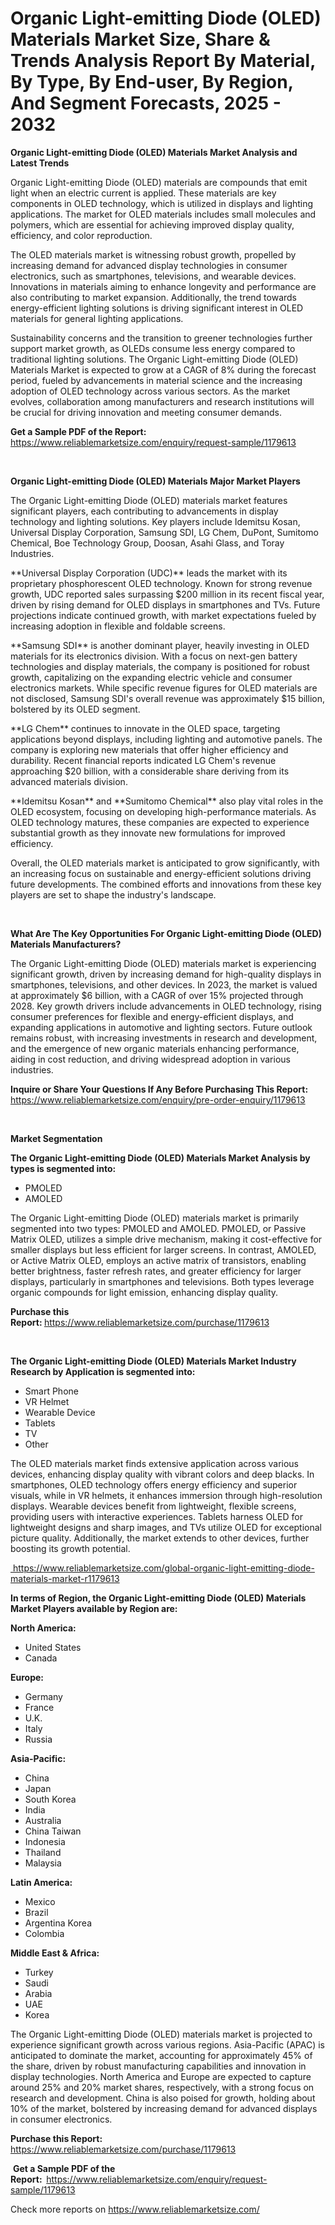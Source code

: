 <p><h1>Organic Light-emitting Diode (OLED) Materials Market Size, Share & Trends Analysis Report By Material, By Type, By End-user, By Region, And Segment Forecasts, 2025 - 2032</h1></p><p><strong>Organic Light-emitting Diode (OLED) Materials Market Analysis and Latest Trends</strong></p>
<p><p>Organic Light-emitting Diode (OLED) materials are compounds that emit light when an electric current is applied. These materials are key components in OLED technology, which is utilized in displays and lighting applications. The market for OLED materials includes small molecules and polymers, which are essential for achieving improved display quality, efficiency, and color reproduction. </p><p>The OLED materials market is witnessing robust growth, propelled by increasing demand for advanced display technologies in consumer electronics, such as smartphones, televisions, and wearable devices. Innovations in materials aiming to enhance longevity and performance are also contributing to market expansion. Additionally, the trend towards energy-efficient lighting solutions is driving significant interest in OLED materials for general lighting applications. </p><p>Sustainability concerns and the transition to greener technologies further support market growth, as OLEDs consume less energy compared to traditional lighting solutions. The Organic Light-emitting Diode (OLED) Materials Market is expected to grow at a CAGR of 8% during the forecast period, fueled by advancements in material science and the increasing adoption of OLED technology across various sectors. As the market evolves, collaboration among manufacturers and research institutions will be crucial for driving innovation and meeting consumer demands.</p></p>
<p><strong>Get a Sample PDF of the Report:&nbsp;</strong> <a href="https://www.reliablemarketsize.com/enquiry/request-sample/1179613?utm_campaign=1840&utm_medium=2&utm_source=Github&utm_content=ia&utm_term=13022025&utm_id=organic-light-emitting-diode-oled-materials">https://www.reliablemarketsize.com/enquiry/request-sample/1179613</a></p>
<p>&nbsp;</p>
<p><strong>Organic Light-emitting Diode (OLED) Materials Major Market Players</strong></p>
<p><p>The Organic Light-emitting Diode (OLED) materials market features significant players, each contributing to advancements in display technology and lighting solutions. Key players include Idemitsu Kosan, Universal Display Corporation, Samsung SDI, LG Chem, DuPont, Sumitomo Chemical, Boe Technology Group, Doosan, Asahi Glass, and Toray Industries.</p><p>**Universal Display Corporation (UDC)** leads the market with its proprietary phosphorescent OLED technology. Known for strong revenue growth, UDC reported sales surpassing $200 million in its recent fiscal year, driven by rising demand for OLED displays in smartphones and TVs. Future projections indicate continued growth, with market expectations fueled by increasing adoption in flexible and foldable screens.</p><p>**Samsung SDI** is another dominant player, heavily investing in OLED materials for its electronics division. With a focus on next-gen battery technologies and display materials, the company is positioned for robust growth, capitalizing on the expanding electric vehicle and consumer electronics markets. While specific revenue figures for OLED materials are not disclosed, Samsung SDI's overall revenue was approximately $15 billion, bolstered by its OLED segment.</p><p>**LG Chem** continues to innovate in the OLED space, targeting applications beyond displays, including lighting and automotive panels. The company is exploring new materials that offer higher efficiency and durability. Recent financial reports indicated LG Chem's revenue approaching $20 billion, with a considerable share deriving from its advanced materials division.</p><p>**Idemitsu Kosan** and **Sumitomo Chemical** also play vital roles in the OLED ecosystem, focusing on developing high-performance materials. As OLED technology matures, these companies are expected to experience substantial growth as they innovate new formulations for improved efficiency.</p><p>Overall, the OLED materials market is anticipated to grow significantly, with an increasing focus on sustainable and energy-efficient solutions driving future developments. The combined efforts and innovations from these key players are set to shape the industry's landscape.</p></p>
<p>&nbsp;</p>
<p><strong>What Are The Key Opportunities For Organic Light-emitting Diode (OLED) Materials Manufacturers?</strong></p>
<p><p>The Organic Light-emitting Diode (OLED) materials market is experiencing significant growth, driven by increasing demand for high-quality displays in smartphones, televisions, and other devices. In 2023, the market is valued at approximately $6 billion, with a CAGR of over 15% projected through 2028. Key growth drivers include advancements in OLED technology, rising consumer preferences for flexible and energy-efficient displays, and expanding applications in automotive and lighting sectors. Future outlook remains robust, with increasing investments in research and development, and the emergence of new organic materials enhancing performance, aiding in cost reduction, and driving widespread adoption in various industries.</p></p>
<p><strong>Inquire or Share Your Questions If Any Before Purchasing This Report:</strong> <a href="https://www.reliablemarketsize.com/enquiry/pre-order-enquiry/1179613?utm_campaign=1840&utm_medium=2&utm_source=Github&utm_content=ia&utm_term=13022025&utm_id=organic-light-emitting-diode-oled-materials">https://www.reliablemarketsize.com/enquiry/pre-order-enquiry/1179613</a></p>
<p>&nbsp;</p>
<p><strong>Market Segmentation</strong></p>
<p><strong>The Organic Light-emitting Diode (OLED) Materials Market Analysis by types is segmented into:</strong></p>
<p><ul><li>PMOLED</li><li>AMOLED</li></ul></p>
<p><p>The Organic Light-emitting Diode (OLED) materials market is primarily segmented into two types: PMOLED and AMOLED. PMOLED, or Passive Matrix OLED, utilizes a simple drive mechanism, making it cost-effective for smaller displays but less efficient for larger screens. In contrast, AMOLED, or Active Matrix OLED, employs an active matrix of transistors, enabling better brightness, faster refresh rates, and greater efficiency for larger displays, particularly in smartphones and televisions. Both types leverage organic compounds for light emission, enhancing display quality.</p></p>
<p><strong>Purchase this Report:&nbsp;</strong><a href="https://www.reliablemarketsize.com/purchase/1179613?utm_campaign=1840&utm_medium=2&utm_source=Github&utm_content=ia&utm_term=13022025&utm_id=organic-light-emitting-diode-oled-materials">https://www.reliablemarketsize.com/purchase/1179613</a></p>
<p>&nbsp;</p>
<p><strong>The Organic Light-emitting Diode (OLED) Materials Market Industry Research by Application is segmented into:</strong></p>
<p><ul><li>Smart Phone</li><li>VR Helmet</li><li>Wearable Device</li><li>Tablets</li><li>TV</li><li>Other</li></ul></p>
<p><p>The OLED materials market finds extensive application across various devices, enhancing display quality with vibrant colors and deep blacks. In smartphones, OLED technology offers energy efficiency and superior visuals, while in VR helmets, it enhances immersion through high-resolution displays. Wearable devices benefit from lightweight, flexible screens, providing users with interactive experiences. Tablets harness OLED for lightweight designs and sharp images, and TVs utilize OLED for exceptional picture quality. Additionally, the market extends to other devices, further boosting its growth potential.</p></p>
<p><a href="https://www.reliablemarketsize.com/global-organic-light-emitting-diode-materials-market-r1179613?utm_campaign=1840&utm_medium=2&utm_source=Github&utm_content=ia&utm_term=13022025&utm_id=organic-light-emitting-diode-oled-materials">&nbsp;https://www.reliablemarketsize.com/global-organic-light-emitting-diode-materials-market-r1179613</a></p>
<p><strong>In terms of Region, the Organic Light-emitting Diode (OLED) Materials Market Players available by Region are:</strong></p>
<p>
    <p> <strong> North America: </strong>
        <ul>
            <li>United States</li>
            <li>Canada</li>
        </ul>
        </p> 
    <p> <strong> Europe: </strong>
        <ul>
            <li>Germany</li>
            <li>France</li>
            <li>U.K.</li>
            <li>Italy</li>
            <li>Russia</li>
        </ul>
        </p> 
    <p> <strong> Asia-Pacific: </strong>
        <ul>
            <li>China</li>
            <li>Japan</li>
            <li>South Korea</li>
            <li>India</li>
            <li>Australia</li>
            <li>China Taiwan</li>
            <li>Indonesia</li>
            <li>Thailand</li>
            <li>Malaysia</li>
        </ul>
        </p> 
    <p> <strong> Latin America: </strong>
        <ul>
            <li>Mexico</li>
            <li>Brazil</li>
            <li>Argentina Korea</li>
            <li>Colombia</li>
        </ul>
        </p> 
    <p> <strong> Middle East & Africa: </strong>
        <ul>
            <li>Turkey</li>
            <li>Saudi</li>
            <li>Arabia</li>
            <li>UAE</li>
            <li>Korea</li>
        </ul>
    </p>
    </p>
<p><p>The Organic Light-emitting Diode (OLED) materials market is projected to experience significant growth across various regions. Asia-Pacific (APAC) is anticipated to dominate the market, accounting for approximately 45% of the share, driven by robust manufacturing capabilities and innovation in display technologies. North America and Europe are expected to capture around 25% and 20% market shares, respectively, with a strong focus on research and development. China is also poised for growth, holding about 10% of the market, bolstered by increasing demand for advanced displays in consumer electronics.</p></p>
<p><strong>Purchase this Report: </strong><a href="https://www.reliablemarketsize.com/purchase/1179613?utm_campaign=1840&utm_medium=2&utm_source=Github&utm_content=ia&utm_term=13022025&utm_id=organic-light-emitting-diode-oled-materials">https://www.reliablemarketsize.com/purchase/1179613</a></p>
<p>&nbsp;<strong>Get a Sample PDF of the Report:&nbsp;&nbsp;</strong><a href="https://www.reliablemarketsize.com/enquiry/request-sample/1179613?utm_campaign=1840&utm_medium=2&utm_source=Github&utm_content=ia&utm_term=13022025&utm_id=organic-light-emitting-diode-oled-materials">https://www.reliablemarketsize.com/enquiry/request-sample/1179613</a></p>
<p><strong></strong></p>
<p>Check more reports on <a href="https://www.reliablemarketsize.com/?utm_campaign=1840&utm_medium=2&utm_source=Github&utm_content=ia&utm_term=13022025&utm_id=organic-light-emitting-diode-oled-materials">https://www.reliablemarketsize.com/</a></p>